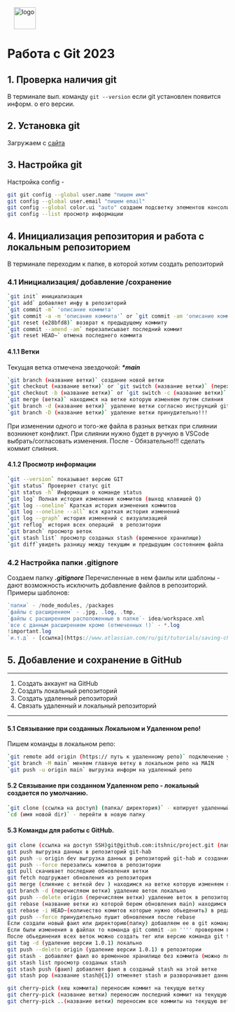 <!-- ![Logo](git.png) -->
<image src='git.png' style="margin-left:15px; width:50px;height:50px" alt='logo'>

# Работа с Git 2023

## 1. Проверка наличия git

В терминале вып. команду `git --version` если git установлен появится информ. о его версии.

## 2. Установка git

Загружаем с [сайта](https://git-scm.com/)

## 3. Настройка git

Настройка config -

```Bash
git git config --global user.name "пишем имя"
git config --global user.email "пишем email"
git config --global color.ui "auto" создаем подсветку элементов консоли
git config --list просмотр информации

```

## 4. Инициализация репозитория и работа с локальным репозиторием

В терминале переходим к папке, в которой хотим создать репозиторий

### 4.1 Инициализация/ добавление /сохранение

```Bash
`git init` инициализация
`git add` добавляет инфу в репозиторий
`git commit -m` 'описание коммита'
`git commit -a -m 'описание коммита'` or `git commit -am 'описание коммита'` Добавит инфу и commit! Работает только с ранее добавленным файлом через команду add!!!
`git reset (e28bfd8)` возврат к предыдущему коммиту
`git commit --amend -am` перезаписывает последний коммит
`git reset HEAD~` отмена последнего коммита

```

#### 4.1.1 Ветки

Текущая ветка отмечена звездочкой: **_\*main_**

```Bash
`git branch (название ветки)` создание новой ветки
`git checkout (название ветки)` or `git switch (название ветки)` (переход на новую ветку)
`git checkout -b (название ветки)` or `git switch -c (название ветки)` создаём новую ветку и переключаемся на неё
`git merge (ветка)` находимся на ветке которую изменяем путем слияния
`git branch -d (название ветки)` удаление ветки согласно инструкций git
`git branch -D (название ветки)` удаление ветки принудительно!!!
```

При изменении одного и того-же файла в разных ветках при слиянии возникнет конфликт. При слиянии нужно будет в ручную в VSCode выбрать/согласовать изменения. После - Обязательно!!! сделать коммит слияния.

#### 4.1.2 Просмотр информации

```Bash
`git --version` показывает версию GIT
`git status` Проверяет статус git
`git status -h` Информация о команде status
`git log` Полная история изменения коммитов (выход клавишей Q)
`git log --oneline` Краткая история изменения коммитов
`git log --oneline --all` вся краткая история изменений
`git log --graph` история изменений c визуализацией
`git reflog` история всех операций  в репозитории
`git branch` просмотр веток
`git stash list` просмотр созданых stash (временное хранилище)
`git diff`увидеть разницу между текущим и предыдущим состоянием файла
```

### 4.2 Настройка папки .gitignore

Создаем папку **_.gitignore_** Перечисленные в нем фаилы или шаблоны - дают возможность исключить добавление файлов в репозиторий.
Примеры шаблонов:

```php
`папки` - /node_modules, /packages
`файлы c расширением` - .jpg, .log, .tmp,
`файлы c расширением расположенные в папке`- idea/workspace.xml
`все с данным расширением кроме (отмеченных !)` - *.log
!important.log
`и.т.д` - [ссылка](https://www.atlassian.com/ru/git/tutorials/saving-changes/gitignore#git-ignore-patterns)
```

## 5. Добавление и сохранение в GitHub

---

1. Создать аккаунт на GitHub
2. Создать локальный репозиторий
3. Создать удаленный репозиторий
4. Связать удаленный и локальный репозиторий

---

#### 5.1 Связывание при созданных Локальном и Удаленном репо!

Пишем команды в локальном репо:

```Bash
`git remote add origin (https:// путь к удаленному репо)` подключение удаленного репо к локальному
`git branch -M main` меняем главную ветку в локальном репо на MAIN
`git push -u origin main` выгрузка информ на удаленный репо
```

#### 5.2 Связывание при созданном Удаленном репо - локальный создается по умолчанию.

```Bash
`git clone (ссылка на доступ) (папка/ директория)` - копирует удаленный репо на локальны и создает папку (если папка не указана создаст по умолчанию согласно названия удаленного репо)
`cd (имя новой dir)` - перейти в новую папку
```

#### 5.3 Команды для работы с GitHub.

```Bash
git clone (ссылка на доступ SSH)git@github.com:itshnic/project.git (папка/ директория)project
git push выгрузка данных в репозиторий git-hab
git push -u origin dev выгрузка данных в репозиторий git-hab и создание ветки
git push --force перезапись комитов в репозитории
git pull скачивает последние обновления ветки
git fetch подгружает обновления из репозитория
git merge (слияние с веткой dev ) находимся на ветке которую изменяем путем слияния
git branch -d (перечисляем ветки) удаление веток локально
git push --delete origin (перечисляем ветки) удаление веток в репозиторииmk
git rebase (название ветки из которой берем обновления main) находимся на ветке которую нужно сместить
git rebase -i HEAD~(количество комитов которые нужно обьеденить) в редакторе выбираем подходящие буквы(действия) Выход из редактора Esc :wq
git push --force принудительно пушит обновления после rebase
Если создали новый фаил или директорию(папку) добавляем ее в git командой git add . создаём коммит git commit -m "" проверяем при помощи git log --oneline
Если были изменения в файлах то команда git commit -am '''' проверяем при помощи git log --oneline
После обьединения всех веток можно создать тег или версию команда git tag (номер версии) после git push --tags выгрузка в репозиторий
git tag -d (удаление версии 1.0.1) локально
git push --delete origin (удаление версии 1.0.1) в репозитории
git stash - добавляет фаил во временное хранилище без коммита (можно перейти на другую ветку)
git stash list просмотр созданых stash
git stash push (фаил) добавляет фаил в созданый stash на этой ветке
git stash pop (название stash@{1}) отменяет stash и разворачивает данные для работы (можно отменить сташ на др. ветке и развернуть на нужной

git cherry-pick (хеш коммита) переносим коммит на текущую ветку
git cherry-pick (название ветки) переносим последний коммит на текущую ветку
git cherry-pick ..(название ветки) переносим все коммиты на текущую ветку
```
